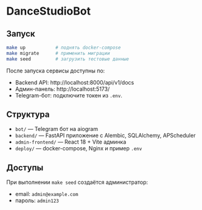 # DanceStudioBot

## Запуск

```bash
make up           # поднять docker-compose
make migrate      # применить миграции
make seed         # загрузить тестовые данные
```

После запуска сервисы доступны по:
- Backend API: http://localhost:8000/api/v1/docs
- Админ-панель: http://localhost:5173/
- Telegram-бот: подключите токен из `.env`.

## Структура
- `bot/` — Telegram бот на aiogram
- `backend/` — FastAPI приложение с Alembic, SQLAlchemy, APScheduler
- `admin-frontend/` — React 18 + Vite админка
- `deploy/` — docker-compose, Nginx и пример `.env`

## Доступы
При выполнении `make seed` создаётся администратор:
- email: `admin@example.com`
- пароль: `admin123`

